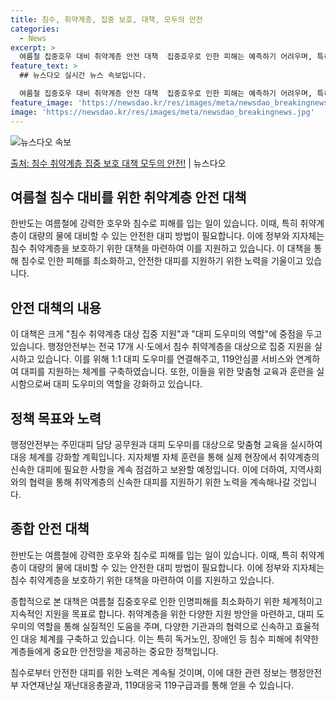 ```yaml
---
title: 침수, 취약계층, 집중 보호, 대책, 모두의 안전
categories:
  - News
excerpt: >
  여름철 집중호우 대비 취약계층 안전 대책  집중호우로 인한 피해는 예측하기 어려우며, 특히 취약계층에게는 더…
feature_text: >
  ## 뉴스다오 실시간 뉴스 속보입니다.

  여름철 집중호우 대비 취약계층 안전 대책  집중호우로 인한 피해는 예측하기 어려우며, 특히 취약계층에게는 더…
feature_image: 'https://newsdao.kr/res/images/meta/newsdao_breakingnews.jpg'
image: 'https://newsdao.kr/res/images/meta/newsdao_breakingnews.jpg'
---
```


![뉴스다오 속보](https://newsdao.kr/res/images/meta/newsdao_breakingnews.jpg)

[출처: 침수 취약계층 집중 보호 대책 모두의 안전!](https://newsdao.kr/4177) | 뉴스다오

## 여름철 침수 대비를 위한 취약계층 안전 대책

한반도는 여름철에 강력한 호우와 침수로 피해를 입는 일이 있습니다. 이때, 특히 취약계층이 대량의 물에 대비할 수 있는 안전한 대피 방법이 필요합니다. 이에 정부와 지자체는 침수 취약계층을 보호하기 위한 대책을 마련하여 이를 지원하고 있습니다. 이 대책을 통해 침수로 인한 피해를 최소화하고, 안전한 대피를 지원하기 위한 노력을 기울이고 있습니다.

## 안전 대책의 내용
이 대책은 크게 "침수 취약계층 대상 집중 지원"과 "대피 도우미의 역할"에 중점을 두고 있습니다. 행정안전부는 전국 17개 시·도에서 침수 취약계층을 대상으로 집중 지원을 실시하고 있습니다. 이를 위해 1:1 대피 도우미를 연결해주고, 119안심콜 서비스와 연계하여 대피를 지원하는 체계를 구축하였습니다. 또한, 이들을 위한 맞춤형 교육과 훈련을 실시함으로써 대피 도우미의 역할을 강화하고 있습니다.

## 정책 목표와 노력
행정안전부는 주민대피 담당 공무원과 대피 도우미를 대상으로 맞춤형 교육을 실시하여 대응 체계를 강화할 계획입니다. 지자체별 자체 훈련을 통해 실제 현장에서 취약계층의 신속한 대피에 필요한 사항을 계속 점검하고 보완할 예정입니다. 이에 더하여, 지역사회와의 협력을 통해 취약계층의 신속한 대피를 지원하기 위한 노력을 계속해나갈 것입니다.

## 종합 안전 대책
한반도는 여름철에 강력한 호우와 침수로 피해를 입는 일이 있습니다. 이때, 특히 취약계층이 대량의 물에 대비할 수 있는 안전한 대피 방법이 필요합니다. 이에 정부와 지자체는 침수 취약계층을 보호하기 위한 대책을 마련하여 이를 지원하고 있습니다.

종합적으로 본 대책은 여름철 집중호우로 인한 인명피해를 최소화하기 위한 체계적이고 지속적인 지원을 목표로 합니다. 취약계층을 위한 다양한 지원 방안을 마련하고, 대피 도우미의 역할을 통해 실질적인 도움을 주며, 다양한 기관과의 협력으로 신속하고 효율적인 대응 체계를 구축하고 있습니다. 이는 특히 독거노인, 장애인 등 침수 피해에 취약한 계층들에게 중요한 안전망을 제공하는 중요한 정책입니다.

침수로부터 안전한 대피를 위한 노력은 계속될 것이며, 이에 대한 관련 정보는 행정안전부 자연재난실 재난대응총괄과, 119대응국 119구급과를 통해 얻을 수 있습니다.
